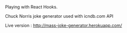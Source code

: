 Playing with React Hooks.

Chuck Norris joke generator used with icndb.com API

Live version : 
http://mass-joke-generator.herokuapp.com/
